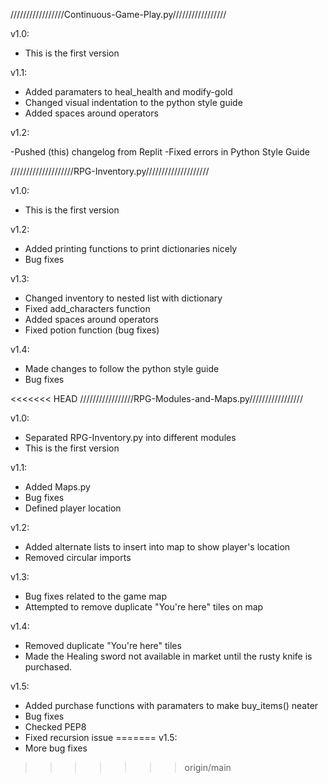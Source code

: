 /////////////////Continuous-Game-Play.py/////////////////

v1.0:
- This is the first version

v1.1:

- Added paramaters to heal_health and modify-gold
- Changed visual indentation to the python style guide
- Added spaces around operators

v1.2:

-Pushed (this) changelog from Replit
-Fixed errors in Python Style Guide

////////////////////RPG-Inventory.py////////////////////

v1.0:

- This is the first version

v1.2:

- Added printing functions to print dictionaries nicely
- Bug fixes

v1.3:

- Changed inventory to nested list with dictionary
- Fixed add_characters function
- Added spaces around operators
- Fixed potion function (bug fixes)

v1.4:

- Made changes to follow the python style guide
- Bug fixes

<<<<<<< HEAD
/////////////////RPG-Modules-and-Maps.py/////////////////

v1.0:

- Separated RPG-Inventory.py into different modules
- This is the first version

v1.1:

- Added Maps.py
- Bug fixes
- Defined player location

v1.2:

- Added alternate lists to insert into map to show player's location
- Removed circular imports

v1.3:
- Bug fixes related to the game map
- Attempted to remove duplicate "You're here" tiles on map

v1.4:
- Removed duplicate "You're here" tiles 
- Made the Healing sword not available in market until the rusty knife is purchased.

v1.5:
- Added purchase functions with paramaters to make buy_items() neater
- Bug fixes
- Checked PEP8
- Fixed recursion issue
=======
v1.5:
- More bug fixes
>>>>>>> origin/main
